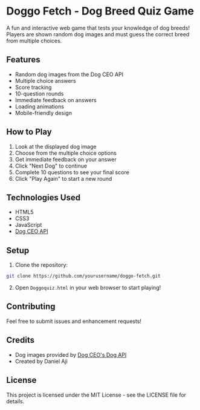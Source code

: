 # Doggo Fetch - Dog Breed Quiz Game

A fun and interactive web game that tests your knowledge of dog breeds! Players are shown random dog images and must guess the correct breed from multiple choices.

## Features

- Random dog images from the Dog CEO API
- Multiple choice answers
- Score tracking
- 10-question rounds
- Immediate feedback on answers
- Loading animations
- Mobile-friendly design

## How to Play

1. Look at the displayed dog image
2. Choose from the multiple choice options
3. Get immediate feedback on your answer
4. Click "Next Dog" to continue
5. Complete 10 questions to see your final score
6. Click "Play Again" to start a new round

## Technologies Used

- HTML5
- CSS3
- JavaScript
- [Dog CEO API](https://dog.ceo/dog-api/)

## Setup

1. Clone the repository:
```bash
git clone https://github.com/yourusername/doggo-fetch.git
```

2. Open `Doggoquiz.html` in your web browser to start playing!

## Contributing

Feel free to submit issues and enhancement requests!

## Credits

- Dog images provided by [Dog CEO's Dog API](https://dog.ceo/dog-api/)
- Created by Daniel Aji

## License

This project is licensed under the MIT License - see the LICENSE file for details.